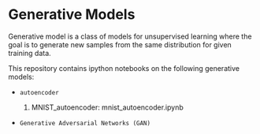 # Generative Models
Generative model is a class of models for unsupervised learning where the goal is to generate new samples from the same distribution for given training data.

This repository contains ipython notebooks on the following generative models:
- `autoencoder`
    1. MNIST_autoencoder: mnist_autoencoder.ipynb
    
- `Generative Adversarial Networks (GAN)`
